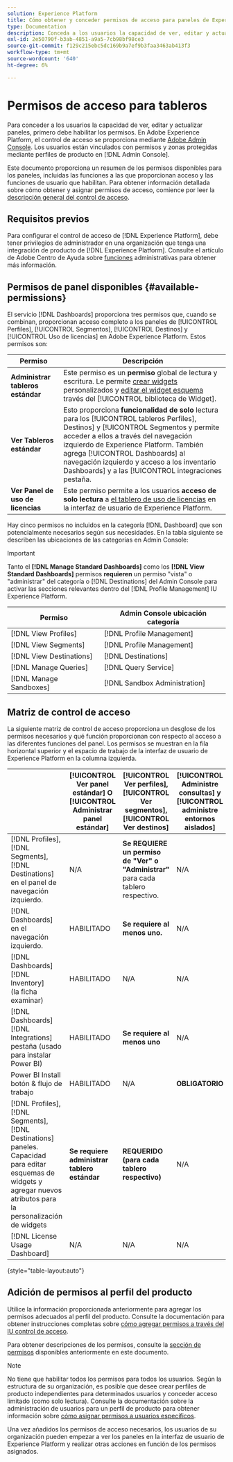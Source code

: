 ```yaml
---
solution: Experience Platform
title: Cómo obtener y conceder permisos de acceso para paneles de Experience Platform
type: Documentation
description: Conceda a los usuarios la capacidad de ver, editar y actualizar paneles de Experience Platform mediante Adobe Admin Console.
exl-id: 2e50790f-b3ab-4851-a9a5-7cb98bf98ce3
source-git-commit: f129c215ebc5dc169b9a7ef9b3faa3463ab413f3
workflow-type: tm+mt
source-wordcount: '640'
ht-degree: 6%

---
```


# Permisos de acceso para tableros

Para conceder a los usuarios la capacidad de ver, editar y actualizar paneles, primero debe habilitar los permisos. En Adobe Experience Platform, el control de acceso se proporciona mediante [Adobe Admin Console](https://adminconsole.adobe.com/). Los usuarios están vinculados con permisos y zonas protegidas mediante perfiles de producto en [!DNL Admin Console].

Este documento proporciona un resumen de los permisos disponibles para los paneles, incluidas las funciones a las que proporcionan acceso y las funciones de usuario que habilitan. Para obtener información detallada sobre cómo obtener y asignar permisos de acceso, comience por leer la [descripción general del control de acceso](../access-control/home.md).

## Requisitos previos

Para configurar el control de acceso de [!DNL Experience Platform], debe tener privilegios de administrador en una organización que tenga una integración de producto de [!DNL Experience Platform]. Consulte el artículo de Adobe Centro de Ayuda sobre [funciones](https://helpx.adobe.com/enterprise/using/admin-roles.html) administrativas para obtener más información.

## Permisos de panel disponibles {#available-permissions}

El servicio [!DNL Dashboards] proporciona tres permisos que, cuando se combinan, proporcionan acceso completo a los paneles de [!UICONTROL Perfiles], [!UICONTROL Segmentos], [!UICONTROL Destinos] y [!UICONTROL Uso de licencias] en Adobe Experience Platform. Estos permisos son:

| Permiso | Descripción |
|---|---|
| **Administrar tableros estándar** | Este permiso es un **permiso** global de lectura y escritura. Le permite [crear widgets](./customize/custom-widgets.md) personalizados y [editar el widget esquema](./customize/edit-schema.md) través del [!UICONTROL biblioteca de Widget]. |
| **Ver Tableros estándar** | Esto proporciona **funcionalidad de solo** lectura para los [!UICONTROL tableros Perfiles], Destinos] y [!UICONTROL Segmentos y permite acceder a ellos a través del navegación izquierdo de Experience Platform. También agrega [!UICONTROL Dashboards] al navegación izquierdo y acceso a los inventario Dashboards] y a las [!UICONTROL integraciones pestaña. |
| **Ver Panel de uso de licencias** | Este permiso permite a los usuarios **acceso de solo lectura** a [el tablero de uso de licencias](./guides/license-usage.md) en la interfaz de usuario de Experience Platform. |

Hay cinco permisos no incluidos en la categoría [!DNL Dashboard] que son potencialmente necesarios según sus necesidades. En la tabla siguiente se describen las ubicaciones de las categorías en Admin Console:

>[!IMPORTANT]
>
>Tanto el **[!DNL Manage Standard Dashboards]** como los **[!DNL View Standard Dashboards]** permisos **requieren** un permiso &quot;vista&quot; o &quot;administrar&quot; del categoría o [!DNL Destinations] del Admin Console para activar las secciones relevantes dentro del [!DNL Profile Management] IU Experience Platform.

| Permiso | Admin Console ubicación categoría |
|---|---|
| [!DNL View Profiles] | [!DNL Profile Management] |
| [!DNL View Segments] | [!DNL Profile Management] |
| [!DNL View Destinations] | [!DNL Destinations] |
| [!DNL Manage Queries] | [!DNL Query Service] |
| [!DNL Manage Sandboxes] | [!DNL Sandbox Administration] |

## Matriz de control de acceso

La siguiente matriz de control de acceso proporciona un desglose de los permisos necesarios y qué función proporcionan con respecto al acceso a las diferentes funciones del panel. Los permisos se muestran en la fila horizontal superior y el espacio de trabajo de la interfaz de usuario de Experience Platform en la columna izquierda.

|   | [!UICONTROL Ver panel estándar] O [!UICONTROL Administrar panel estándar] | [!UICONTROL Ver perfiles],<br/>[!UICONTROL Ver segmentos],<br/> [!UICONTROL Ver destinos] | [!UICONTROL Administre consultas] y [!UICONTROL administre entornos aislados] | [!UICONTROL Ver Panel de uso de licencias] |
|---|---|---|---|---|
| [!DNL Profiles],<br/>[!DNL Segments],<br/>[!DNL Destinations] en el panel de navegación izquierdo. | N/A | **Se REQUIERE un permiso de &quot;Ver&quot; o &quot;Administrar&quot;** para cada tablero respectivo. | N/A | N/A |
| [!DNL Dashboards] en el navegación izquierdo. | HABILITADO | **Se requiere al menos uno.** | N/A | N/A |
| [!DNL Dashboards] [!DNL Inventory] <br/> (la ficha examinar) | HABILITADO | N/A | N/A | N/A |
| [!DNL Dashboards][!DNL Integrations] <br/>pestaña (usado para instalar Power BI) | HABILITADO | **Se requiere al menos uno** | N/A | N/A |
| Power BI Install botón &amp; flujo de trabajo | HABILITADO | N/A | **OBLIGATORIO** | N/A |
| [!DNL Profiles],<br/>[!DNL Segments],<br/>[!DNL Destinations] paneles.<br/>Capacidad para editar esquemas de widgets y agregar nuevos atributos para la personalización de widgets | **Se requiere administrar tablero estándar** | **REQUERIDO (para cada tablero respectivo)** | N/A | N/A |
| [!DNL License Usage Dashboard] | N/A | N/A | N/A | HABILITADO |

{style="table-layout:auto"}

## Adición de permisos al perfil del producto

Utilice la información proporcionada anteriormente para agregar los permisos adecuados al perfil del producto. Consulte la documentación para obtener instrucciones completas sobre [cómo agregar permisos a través del IU control de acceso](../access-control/ui/permissions.md).

Para obtener descripciones de los permisos, consulte la [sección de permisos](#available-permissions) disponibles anteriormente en este documento.

>[!NOTE]
>
>No tiene que habilitar todos los permisos para todos los usuarios. Según la estructura de su organización, es posible que desee crear perfiles de producto independientes para determinados usuarios y conceder acceso limitado (como solo lectura). Consulte la documentación sobre la administración de usuarios para un perfil de producto para obtener información sobre [cómo asignar permisos a usuarios específicos](../access-control/ui/users.md).

Una vez añadidos los permisos de acceso necesarios, los usuarios de su organización pueden empezar a ver los paneles en la interfaz de usuario de Experience Platform y realizar otras acciones en función de los permisos asignados.
